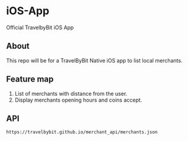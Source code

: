 # iOS-App
Official TravelbyBit iOS App

## About
This repo will be for a TravelByBit Native iOS app to list local merchants.

## Feature map
1. List of merchants with distance from the user.
2. Display merchants opening hours and coins accept.

## API

```https://travelbybit.github.io/merchant_api/merchants.json```
